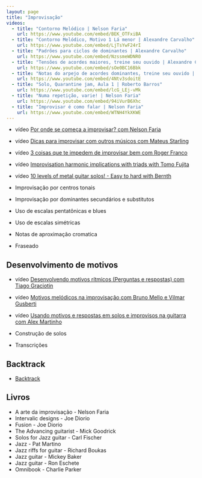 ```yaml
---
layout: page
title: "Improvisação"
videos:
  - title: "Contorno Melódico | Nelson Faria"
    url: https://www.youtube.com/embed/BEK_OTFxiBA
  - title: "Contorno Melódico, Motivo 1 Lá menor | Alexandre Carvalho"
    url: https://www.youtube.com/embed/LjTsYwF24rI
  - title: "Padrões para ciclos de dominantes | Alexandre Carvalho"
    url: https://www.youtube.com/embed/NzssmeWDNR0
  - title: "Tensões de acordes maiores, treine seu ouvido | Alexandre Carvalho"
    url: https://www.youtube.com/embed/sOe0BC16Bbk
  - title: "Notas do arpejo de acordes dominantes, treine seu ouvido | Alexandre Carvalho"
    url: https://www.youtube.com/embed/4Ntv3sdoitE
  - title: "Solo, Quarantine jam, Aula 1 | Roberto Barros"
    url: https://www.youtube.com/embed/lcG_LEj-vMk
  - title: "Numa repetição, varie! | Nelson Faria"
    url: https://www.youtube.com/embed/94iVurB6Xhc
  - title: "Improvisar é como falar | Nelson Faria"
    url: https://www.youtube.com/embed/WTNH4YkXKWE
---
```


* <span class="badge badge-primary">vídeo</span> [Por onde se começa a improvisar? com Nelson Faria](general/start/)
* <span class="badge badge-primary">vídeo</span> [Dicas para improvisar com outros músicos com Mateus Starling](general/hints/)
* <span class="badge badge-primary">vídeo</span> [3 coisas que te impedem de improvisar bem com Roger Franco](general/hints/three/)
* <span class="badge badge-primary">vídeo</span> [Improvisation harmonic implications with triads with Tomo Fujita](general/triads/)
* <span class="badge badge-primary">vídeo</span> [10 levels of metal guitar solos! - Easy to hard with Bernth](general/10-levels/)

* Improvisação por centros tonais
* Improvisação por dominantes secundários e substitutos
* Uso de escalas pentatônicas e blues
* Uso de escalas simétricas
* Notas de aproximação cromatica
* Fraseado

## Desenvolvimento de motivos

* <span class="badge badge-primary">vídeo</span> [Desenvolvendo motivos rítmicos (Perguntas e respostas) com Tiago Graciotin](motif/rhythmic/)
* <span class="badge badge-primary">vídeo</span> [Motivos melódicos na improvisação com Bruno Mello e Vilmar Gusberti](motif/rhythmic/2/)
* <span class="badge badge-primary">vídeo</span> [Usando motivos e respostas em solos e improvisos na guitarra com Alex Martinho](motif/rhythmic/3/)

* Construção de solos
* Transcrições

## Backtrack

* [Backtrack](backtrack/)

## Livros

* A arte da improvisação - Nelson Faria
* Intervalic designs - Joe Diorio
* Fusion - Joe Diorio
* The Advancing guitarist - Mick Goodrick
* Solos for Jazz guitar - Carl Fischer
* Jazz - Pat Martino
* Jazz riffs for guitar - Richard Boukas
* Jazz guitar - Mickey Baker
* Jazz guitar - Ron Eschete
* Omnibook - Charlie Parker
